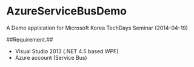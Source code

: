 AzureServiceBusDemo
===================

A Demo application for Microsoft Korea TechDays Seminar (2014-04-19)

##Requirement.##
 - Visual Studio 2013 (.NET 4.5 based WPF)
 - Azure account (Service Bus)


